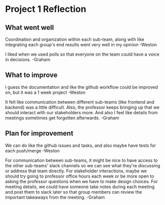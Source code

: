 # Project 1 Reflection

## What went well

Coordination and organization within each sub-team, along with like integrating each group's end results went very well in my opinion -Weston

I liked when we used polls so that everyone on the team could have a voice in decisions. -Graham

## What to improve

I guess the documentation and like the github workflow could be improved on, but it was a 1 week project -Weston

It felt like communication between different sub-teams (like frontend and backend) was a little difficult. Also, the professor keeps bringing up that we should interact with our stakeholders more. And also I feel like details from meetings sometimes get forgotten afterwards. -Graham

## Plan for improvement

We can do like the github issues and tasks, and also maybe have tests for each push/merge -Weston

For communication between sub-teams, it might be nice to have access to the other sub-teams' slack channels so we can see what they're discussing or address that team directly. For stakeholder interactions, maybe we should try going to professor office hours each week or be more open to asking the professor questions when we have to make design choices. For meeting details, we could have someone take notes during each meeting and post them to slack later so that group members can review the important takeaways from the meeting. -Graham
